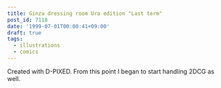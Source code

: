 ```yaml
---
title: Ginza dressing room Ura edition "Last term"
post_id: 7118
date: '1999-07-01T00:00:41+09:00'
draft: true
tags:
  - illustrations
  - comics
---
```


Created with D-PIXED. From this point I began to start handling 2DCG as well.
